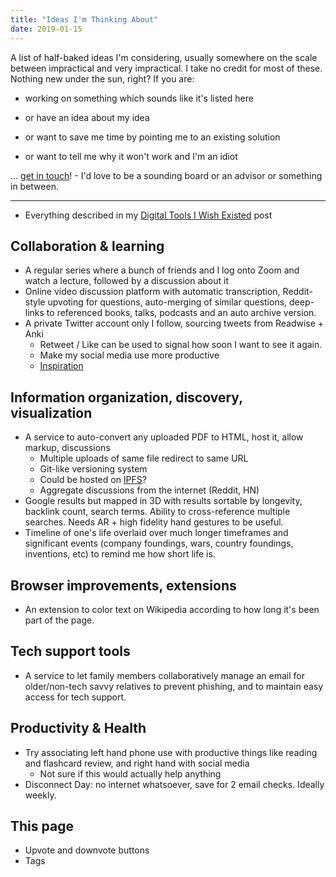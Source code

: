 ```yaml
---
title: "Ideas I'm Thinking About"
date: 2019-01-15
---
```


A list of half-baked ideas I'm considering, usually somewhere on the scale between impractical and very impractical. I take no credit for most of these. Nothing new under the sun, right? If you are:

* working on something which sounds like it's listed here

* or have an idea about my idea

* or want to save me time by pointing me to an existing solution

* or want to tell me why it won't work and I'm an idiot

... [get in touch](/about)! - I'd love to be a sounding board or an advisor or something in between.

---

* Everything described in my [Digital Tools I Wish Existed](/posts/digital-tools) post

## Collaboration & learning

- A regular series where a bunch of friends and I log onto Zoom and watch a lecture, followed by a discussion about it
- Online video discussion platform with automatic transcription, Reddit-style upvoting for questions, auto-merging of similar questions, deep-links to referenced books, talks, podcasts and an auto archive version.
- A private Twitter account only I follow, sourcing tweets from Readwise + Anki
    - Retweet / Like can be used to signal how soon I want to see it again. 
    - Make my social media use more productive 
    - [Inspiration](https://twitter.com/hibyepie/status/1201533152038014978?s=20)

## Information organization, discovery, visualization

- A service to auto-convert any uploaded PDF to HTML, host it, allow markup, discussions
    - Multiple uploads of same file redirect to same URL
    - Git-like versioning system
    - Could be hosted on [IPFS](https://ipfs.io/)?
    - Aggregate discussions from the internet (Reddit, HN)
- Google results but mapped in 3D with results sortable by longevity, backlink count, search terms. Ability to cross-reference multiple searches. Needs AR + high fidelity hand gestures to be useful. 
- Timeline of one's life overlaid over much longer timeframes and significant events (company foundings, wars, country foundings, inventions, etc) to remind me how short life is.

## Browser improvements, extensions

- An extension to color text on Wikipedia according to how long it's been part of the page.

## Tech support tools

- A service to let family members collaboratively manage an email for older/non-tech savvy relatives to prevent phishing, and to maintain easy access for tech support.

## Productivity & Health

- Try associating left hand phone use with productive things like reading and flashcard review, and right hand with social media
    - Not sure if this would actually help anything
- Disconnect Day: no internet whatsoever, save for 2 email checks. Ideally weekly.

## This page

- Upvote and downvote buttons
- Tags